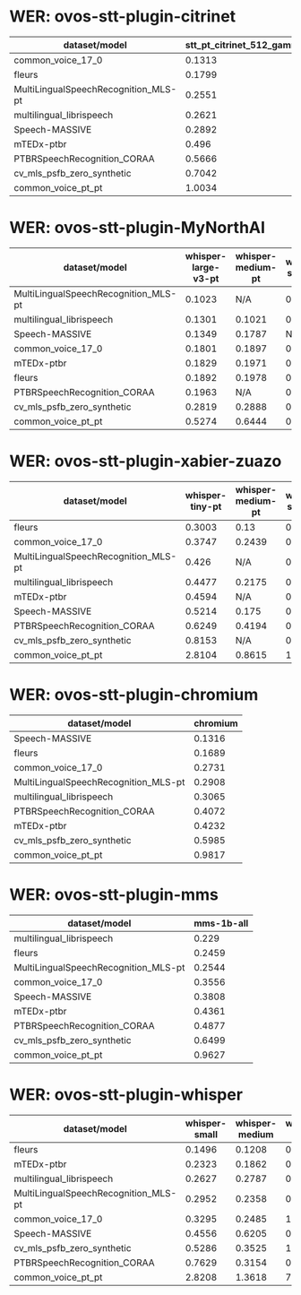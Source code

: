 
# WER: ovos-stt-plugin-citrinet
|dataset/model|stt_pt_citrinet_512_gamma_0_25|
|-|-|
| common_voice_17_0 | 0.1313 |
| fleurs | 0.1799 |
| MultiLingualSpeechRecognition_MLS-pt | 0.2551 |
| multilingual_librispeech | 0.2621 |
| Speech-MASSIVE | 0.2892 |
| mTEDx-ptbr | 0.496 |
| PTBRSpeechRecognition_CORAA | 0.5666 |
| cv_mls_psfb_zero_synthetic | 0.7042 |
| common_voice_pt_pt | 1.0034 |


# WER: ovos-stt-plugin-MyNorthAI
|dataset/model|whisper-large-v3-pt|whisper-medium-pt|whisper-small-pt|
|-|-|-|-|
| MultiLingualSpeechRecognition_MLS-pt | 0.1023 | N/A | 0.1281 |
| multilingual_librispeech | 0.1301 | 0.1021 | 0.1379 |
| Speech-MASSIVE | 0.1349 | 0.1787 | N/A |
| common_voice_17_0 | 0.1801 | 0.1897 | 0.3112 |
| mTEDx-ptbr | 0.1829 | 0.1971 | 0.2753 |
| fleurs | 0.1892 | 0.1978 | 0.1513 |
| PTBRSpeechRecognition_CORAA | 0.1963 | N/A | 0.3149 |
| cv_mls_psfb_zero_synthetic | 0.2819 | 0.2888 | 0.3159 |
| common_voice_pt_pt | 0.5274 | 0.6444 | 0.9177 |


# WER: ovos-stt-plugin-xabier-zuazo
|dataset/model|whisper-tiny-pt|whisper-medium-pt|whisper-small-pt|whisper-base-pt|
|-|-|-|-|-|
| fleurs | 0.3003 | 0.13 | 0.1707 | 0.223 |
| common_voice_17_0 | 0.3747 | 0.2439 | 0.1821 | N/A |
| MultiLingualSpeechRecognition_MLS-pt | 0.426 | N/A | 0.2674 | 0.4242 |
| multilingual_librispeech | 0.4477 | 0.2175 | 0.2685 | 0.3768 |
| mTEDx-ptbr | 0.4594 | N/A | 0.2503 | N/A |
| Speech-MASSIVE | 0.5214 | 0.175 | 0.2155 | N/A |
| PTBRSpeechRecognition_CORAA | 0.6249 | 0.4194 | 0.3223 | N/A |
| cv_mls_psfb_zero_synthetic | 0.8153 | N/A | 0.4358 | N/A |
| common_voice_pt_pt | 2.8104 | 0.8615 | 1.2372 | N/A |


# WER: ovos-stt-plugin-chromium
|dataset/model|chromium|
|-|-|
| Speech-MASSIVE | 0.1316 |
| fleurs | 0.1689 |
| common_voice_17_0 | 0.2731 |
| MultiLingualSpeechRecognition_MLS-pt | 0.2908 |
| multilingual_librispeech | 0.3065 |
| PTBRSpeechRecognition_CORAA | 0.4072 |
| mTEDx-ptbr | 0.4232 |
| cv_mls_psfb_zero_synthetic | 0.5985 |
| common_voice_pt_pt | 0.9817 |


# WER: ovos-stt-plugin-mms
|dataset/model|mms-1b-all|
|-|-|
| multilingual_librispeech | 0.229 |
| fleurs | 0.2459 |
| MultiLingualSpeechRecognition_MLS-pt | 0.2544 |
| common_voice_17_0 | 0.3556 |
| Speech-MASSIVE | 0.3808 |
| mTEDx-ptbr | 0.4361 |
| PTBRSpeechRecognition_CORAA | 0.4877 |
| cv_mls_psfb_zero_synthetic | 0.6499 |
| common_voice_pt_pt | 0.9627 |


# WER: ovos-stt-plugin-whisper
|dataset/model|whisper-small|whisper-medium|whisper-tiny|
|-|-|-|-|
| fleurs | 0.1496 | 0.1208 | 0.3051 |
| mTEDx-ptbr | 0.2323 | 0.1862 | 0.3891 |
| multilingual_librispeech | 0.2627 | 0.2787 | 0.4931 |
| MultiLingualSpeechRecognition_MLS-pt | 0.2952 | 0.2358 | 0.4375 |
| common_voice_17_0 | 0.3295 | 0.2485 | 1.0703 |
| Speech-MASSIVE | 0.4556 | 0.6205 | 0.5597 |
| cv_mls_psfb_zero_synthetic | 0.5286 | 0.3525 | 1.427 |
| PTBRSpeechRecognition_CORAA | 0.7629 | 0.3154 | 0.6273 |
| common_voice_pt_pt | 2.8208 | 1.3618 | 7.0205 |